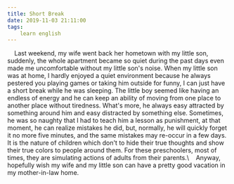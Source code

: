 ```yaml
---
title: Short Break
date: 2019-11-03 21:11:00
tags:
    learn english
---
```

    Last weekend, my wife went back her hometown with my little son, suddenly, the whole apartment became so quiet during the past days even made me uncomfortable without my little son's noise. When my little son was at home, I hardly enjoyed a quiet environment because he always pestered you playing games or taking him outside for funny, I can just have a short break while he was sleeping. The little boy seemed like having an endless of energy and he can keep an ability of moving from one place to another place without tiredness. What's more, he always easy attracted by something around him and easy distracted by something else. Sometimes, he was so naughty that I had to teach him a lesson as punishment, at that moment, he can realize mistakes he did, but, normally, he will quickly forget it no more five minutes, and the same mistakes may re-occur in a few days. It is the nature of children which don't to hide their true thoughts and show their true colors to people around them. For these preschoolers, most of times, they are simulating actions of adults from their parents.\    Anyway, hopefully wish my wife and my little son can have a pretty good vacation in my mother-in-law home.